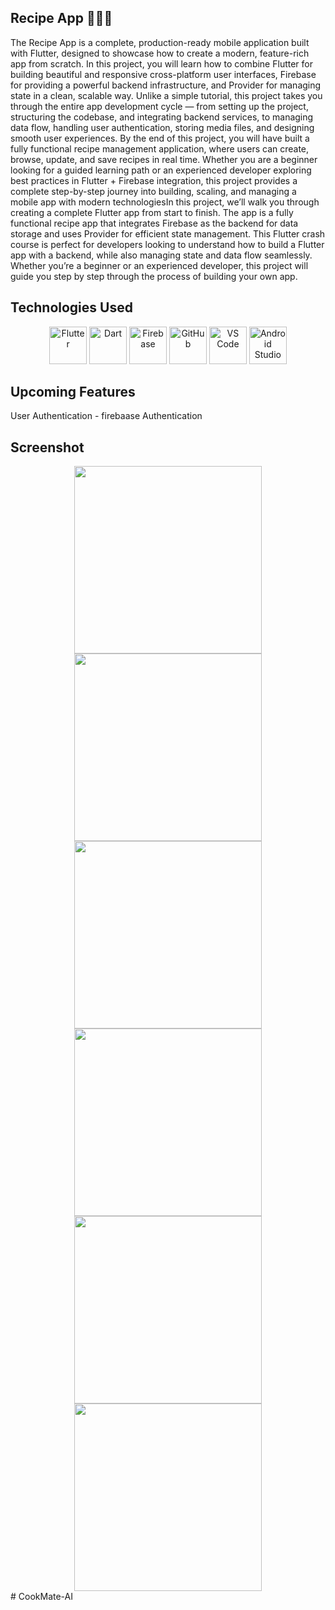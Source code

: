 ## Recipe App 🧑🏻‍🍳

The Recipe App is a complete, production-ready mobile application built with Flutter, designed to showcase how to create a modern, feature-rich app from scratch. In this project, you will learn how to combine Flutter for building beautiful and responsive cross-platform user interfaces, Firebase for providing a powerful backend infrastructure, and Provider for managing state in a clean, scalable way. Unlike a simple tutorial, this project takes you through the entire app development cycle — from setting up the project, structuring the codebase, and integrating backend services, to managing data flow, handling user authentication, storing media files, and designing smooth user experiences. By the end of this project, you will have built a fully functional recipe management application, where users can create, browse, update, and save recipes in real time. Whether you are a beginner looking for a guided learning path or an experienced developer exploring best practices in Flutter + Firebase integration, this project provides a complete step-by-step journey into building, scaling, and managing a mobile app with modern technologiesIn this project, we’ll walk you through creating a complete Flutter app from start to finish. The app is a fully functional recipe app that integrates Firebase as the backend for data storage and uses Provider for efficient state management.
This Flutter crash course is perfect for developers looking to understand how to build a Flutter app with a backend, while also managing state and data flow seamlessly. Whether you’re a beginner or an experienced developer, this project will guide you step by step through the process of building your own app.

## Technologies Used
<p align="center"> <img src="https://raw.githubusercontent.com/devicons/devicon/master/icons/flutter/flutter-original.svg" alt="Flutter" width="60" height="60"/> <img src="https://raw.githubusercontent.com/devicons/devicon/master/icons/dart/dart-original.svg" alt="Dart" width="60" height="60"/> <img src="https://www.vectorlogo.zone/logos/firebase/firebase-icon.svg" alt="Firebase" width="60" height="60"/> <img src="https://raw.githubusercontent.com/devicons/devicon/master/icons/github/github-original.svg" alt="GitHub" width="60" height="60"/> <img src="https://raw.githubusercontent.com/devicons/devicon/master/icons/vscode/vscode-original.svg" alt="VS Code" width="60" height="60"/> <img src="https://raw.githubusercontent.com/devicons/devicon/master/icons/androidstudio/androidstudio-original.svg" alt="Android Studio" width="60" height="60"/> </p>


## Upcoming Features 

User Authentication - firebaase Authentication

## Screenshot

<div align=center> <img src='asset/image5.png' width='300'> <img src='asset/image2.png' width='300'> <img src='asset/image3.png' width='300'> <img src='asset/image4.png' width='300'> <img src='asset/image1.png' width='300'> <img src='asset/image6.png' width='300'>
</div># CookMate-AI
